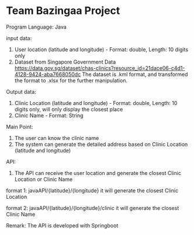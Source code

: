 # Team Bazingaa Project

Program Language: 
Java

input data: 
1. User location (latitude and longitude) - Format: double, Length: 10 digits only
2. Dataset from Singapore Government Data
https://data.gov.sg/dataset/chas-clinics?resource_id=21dace06-c4d1-4128-9424-aba7668050dc
The dataset is .kml format, and transformed the format to .xlsx for the further manipulation.

Output data:
1. Clinic Location (latitude and longitude) - Format: double, Length: 10 digits only, will only display the closest place
2. Clinic Name - Format: String

Main Point:
1. The user can know the clinic name
2. The system can generate the detailed address based on Clinic Location (latitude and longitude)

API:
1. The API can receive the user location and generate the closest Clinic Location or Clinic Name

format 1: javaAPI/{latitude}/{longitude}
it will generate the closest Clinic Location

format 2: javaAPI/{latitude}/{longitude}/clinic
it will generate the closest Clinic Name

Remark:
The API is developed with Springboot
